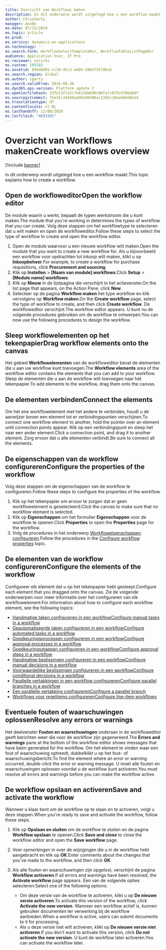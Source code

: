 ```yaml
---
title: Overzicht van Workflows maken
description: In dit onderwerp wordt uitgelegd hoe u een workflow maakt.
author: ChrisGarty
manager: AnnBe
ms.date: 07/25/2019
ms.topic: article
ms.prod: ''
ms.service: dynamics-ax-applications
ms.technology: ''
ms.search.form: WorkflowSelectTemplateRnr, WorkflowTableListPageRnr
audience: Application User, IT Pro
ms.reviewer: sericks
ms.custom: 195583
ms.assetid: 836ddd01-cc34-45c3-a4b0-20647357dbc6
ms.search.region: Global
ms.author: cgarty
ms.search.validFrom: 2016-08-30
ms.dyn365.ops.version: Platform update 2
ms.openlocfilehash: 23fe13f7e3c7e8138b690c96fafc075c4700a60f
ms.sourcegitcommit: f5e31c34640add6d40308ac1365cc0ee60e60e24
ms.translationtype: HT
ms.contentlocale: nl-NL
ms.lasthandoff: 12/08/2020
ms.locfileid: "4693301"
---
```

# <a name="create-workflows-overview"></a><span data-ttu-id="fcfdf-103">Overzicht van Workflows maken</span><span class="sxs-lookup"><span data-stu-id="fcfdf-103">Create workflows overview</span></span>

[!include [banner](../includes/banner.md)]

<span data-ttu-id="fcfdf-104">In dit onderwerp wordt uitgelegd hoe u een workflow maakt.</span><span class="sxs-lookup"><span data-stu-id="fcfdf-104">This topic explains how to create a workflow.</span></span>

## <a name="open-the-workflow-editor"></a><span data-ttu-id="fcfdf-105">Open de workfloweditor</span><span class="sxs-lookup"><span data-stu-id="fcfdf-105">Open the workflow editor</span></span>

<span data-ttu-id="fcfdf-106">De module waarin u werkt, bepaalt de typen werkstroom die u kunt maken.</span><span class="sxs-lookup"><span data-stu-id="fcfdf-106">The module that you're working in determines the types of workflow that you can create.</span></span> <span data-ttu-id="fcfdf-107">Volg deze stappen om het workflowtype te selecteren dat u wilt maken en open de workfloweditor.</span><span class="sxs-lookup"><span data-stu-id="fcfdf-107">Follow these steps to select the type of workflow to create and open the workflow editor.</span></span>

1. <span data-ttu-id="fcfdf-108">Open de module waarvoor u een nieuwe workflow wilt maken.</span><span class="sxs-lookup"><span data-stu-id="fcfdf-108">Open the module that you want to create a new workflow for.</span></span> <span data-ttu-id="fcfdf-109">Als u bijvoorbeeld een workflow voor opdrachten tot inkoop wilt maken, klikt u op **Inkoopbeheer**.</span><span class="sxs-lookup"><span data-stu-id="fcfdf-109">For example, to create a workflow for purchase requisitions, click **Procurement and sourcing**.</span></span>
2. <span data-ttu-id="fcfdf-110">Klik op **Instellen** &gt; **\[Naam van module\] workflows**.</span><span class="sxs-lookup"><span data-stu-id="fcfdf-110">Click **Setup** &gt; **\[Module name\] workflows**.</span></span>
3. <span data-ttu-id="fcfdf-111">Klik op **Nieuw** in de lijstpagina die verschijnt in het actievenster.</span><span class="sxs-lookup"><span data-stu-id="fcfdf-111">On the list page that appears, on the Action Pane, click **New**.</span></span>
4. <span data-ttu-id="fcfdf-112">Selecteer op de pagina **Workflow maken** het type workflow en klik vervolgens op **Workflow maken**.</span><span class="sxs-lookup"><span data-stu-id="fcfdf-112">On the **Create workflow** page, select the type of workflow to create, and then click **Create workflow**.</span></span> <span data-ttu-id="fcfdf-113">De workfloweditor verschijnt.</span><span class="sxs-lookup"><span data-stu-id="fcfdf-113">The workflow editor appears.</span></span> <span data-ttu-id="fcfdf-114">U kunt nu de volgende procedures gebruiken om de workflow te ontwerpen.</span><span class="sxs-lookup"><span data-stu-id="fcfdf-114">You can now use the following procedures to design the workflow.</span></span>

## <a name="drag-workflow-elements-onto-the-canvas"></a><span data-ttu-id="fcfdf-115">Sleep workflowelementen op het tekenpapier</span><span class="sxs-lookup"><span data-stu-id="fcfdf-115">Drag workflow elements onto the canvas</span></span>

<span data-ttu-id="fcfdf-116">Het gebied **Workflowelementen** van de workfloweditor bevat de elementen die u aan uw workflow kunt toevoegen.</span><span class="sxs-lookup"><span data-stu-id="fcfdf-116">The **Workflow elements** area of the workflow editor contains the elements that you can add to your workflow.</span></span> <span data-ttu-id="fcfdf-117">Sleep de elementen die u aan de workflow wilt toevoegen naar het tekenpapier.</span><span class="sxs-lookup"><span data-stu-id="fcfdf-117">To add elements to the workflow, drag them onto the canvas.</span></span>

## <a name="connect-the-elements"></a><span data-ttu-id="fcfdf-118">De elementen verbinden</span><span class="sxs-lookup"><span data-stu-id="fcfdf-118">Connect the elements</span></span>

<span data-ttu-id="fcfdf-119">Om het ene workflowelement met het andere te verbinden, houdt u de aanwijzer boven een element tot er verbindingspunten verschijnen.</span><span class="sxs-lookup"><span data-stu-id="fcfdf-119">To connect one workflow element to another, hold the pointer over an element until connection points appear.</span></span> <span data-ttu-id="fcfdf-120">Klik op een verbindingspunt en sleep het naar een ander element.</span><span class="sxs-lookup"><span data-stu-id="fcfdf-120">Click a connection point, and drag it to another element.</span></span> <span data-ttu-id="fcfdf-121">Zorg ervoor dat u alle elementen verbindt.</span><span class="sxs-lookup"><span data-stu-id="fcfdf-121">Be sure to connect all the elements.</span></span>

## <a name="configure-the-properties-of-the-workflow"></a><span data-ttu-id="fcfdf-122">De eigenschappen van de workflow configureren</span><span class="sxs-lookup"><span data-stu-id="fcfdf-122">Configure the properties of the workflow</span></span>

<span data-ttu-id="fcfdf-123">Volg deze stappen om de eigenschappen van de workflow te configureren.</span><span class="sxs-lookup"><span data-stu-id="fcfdf-123">Follow these steps to configure the properties of the workflow.</span></span>

1. <span data-ttu-id="fcfdf-124">Klik op het tekenpapier om ervoor te zorgen dat er geen workflowelement is geselecteerd.</span><span class="sxs-lookup"><span data-stu-id="fcfdf-124">Click the canvas to make sure that no workflow element is selected.</span></span>
2. <span data-ttu-id="fcfdf-125">Klik op **Eigenschappen** om het formulier **Eigenschappen** voor de workflow te openen.</span><span class="sxs-lookup"><span data-stu-id="fcfdf-125">Click **Properties** to open the **Properties** page for the workflow.</span></span>
3. <span data-ttu-id="fcfdf-126">Volg de procedures in het onderwerp [Workfloweigenschappen configureren](configure-workflow-properties.md).</span><span class="sxs-lookup"><span data-stu-id="fcfdf-126">Follow the procedures in the [Configure workflow properties](configure-workflow-properties.md) topic.</span></span>

## <a name="configure-the-elements-of-the-workflow"></a><span data-ttu-id="fcfdf-127">De elementen van de workflow configureren</span><span class="sxs-lookup"><span data-stu-id="fcfdf-127">Configure the elements of the workflow</span></span>

<span data-ttu-id="fcfdf-128">Configureer elk element dat u op het tekenpapier hebt gesleept.</span><span class="sxs-lookup"><span data-stu-id="fcfdf-128">Configure each element that you dragged onto the canvas.</span></span> <span data-ttu-id="fcfdf-129">Zie de volgende onderwerpen voor meer informatie over het configureren van elk workflowelement:</span><span class="sxs-lookup"><span data-stu-id="fcfdf-129">For information about how to configure each workflow element, see the following topics:</span></span>

- [<span data-ttu-id="fcfdf-130">Handmatige taken configureren in een workflow</span><span class="sxs-lookup"><span data-stu-id="fcfdf-130">Configure manual tasks in a workflow</span></span>](configure-manual-task-workflow.md)
- [<span data-ttu-id="fcfdf-131">Geautomatiseerde taken configureren in een workflow</span><span class="sxs-lookup"><span data-stu-id="fcfdf-131">Configure automated tasks in a workflow</span></span>](configure-automated-task-workflow.md)
- [<span data-ttu-id="fcfdf-132">Goedkeuringsprocessen configureren in een workflow</span><span class="sxs-lookup"><span data-stu-id="fcfdf-132">Configure approval processes in a workflow</span></span>](configure-approval-process-workflow.md)
- [<span data-ttu-id="fcfdf-133">Goedkeuringsstappen configureren in een workflow</span><span class="sxs-lookup"><span data-stu-id="fcfdf-133">Configure approval steps in a workflow</span></span>](configure-approval-step-workflow.md)
- [<span data-ttu-id="fcfdf-134">Handmatige beslissingen configureren in een workflow</span><span class="sxs-lookup"><span data-stu-id="fcfdf-134">Configure manual decisions in a workflow</span></span>](configure-manual-decision-workflow.md)
- [<span data-ttu-id="fcfdf-135">Voorwaardelijke beslissingen configureren in een workflow</span><span class="sxs-lookup"><span data-stu-id="fcfdf-135">Configure conditional decisions in a workflow</span></span>](configure-conditional-decision-workflow.md)
- [<span data-ttu-id="fcfdf-136">Parallelle vertakkingen in een workflow configureren</span><span class="sxs-lookup"><span data-stu-id="fcfdf-136">Configure parallel branches in a workflow</span></span>](configure-parallel-activity-workflow.md)
- [<span data-ttu-id="fcfdf-137">Een parallelle vertakking configureren</span><span class="sxs-lookup"><span data-stu-id="fcfdf-137">Configure a parallel branch</span></span>](configure-parallel-branch-workflow.md)
- [<span data-ttu-id="fcfdf-138">Workflows voor regelitems configureren</span><span class="sxs-lookup"><span data-stu-id="fcfdf-138">Configure line-item workflows</span></span>](configure-line-item-workflow.md)

## <a name="resolve-any-errors-or-warnings"></a><span data-ttu-id="fcfdf-139">Eventuele fouten of waarschuwingen oplossen</span><span class="sxs-lookup"><span data-stu-id="fcfdf-139">Resolve any errors or warnings</span></span>

<span data-ttu-id="fcfdf-140">Het deelvenster **Fouten en waarschuwingen** onderaan in de workfloweditor geeft berichten weer die voor de workflow zijn gegenereerd.</span><span class="sxs-lookup"><span data-stu-id="fcfdf-140">The **Errors and warnings** pane at the bottom of the workflow editor shows messages that have been generated for the workflow.</span></span> <span data-ttu-id="fcfdf-141">Om het element te vinden waar een fout of waarschuwing optreedt, dubbelklikt u op het fout- of waarschuwingsbericht.</span><span class="sxs-lookup"><span data-stu-id="fcfdf-141">To find the element where an error or warning occurred, double-click the error or warning message.</span></span> <span data-ttu-id="fcfdf-142">U moet alle fouten en waarschuwingen oplossen voordat u de workflow kunt activeren.</span><span class="sxs-lookup"><span data-stu-id="fcfdf-142">You must resolve all errors and warnings before you can make the workflow active.</span></span>

## <a name="save-and-activate-the-workflow"></a><span data-ttu-id="fcfdf-143">De workflow opslaan en activeren</span><span class="sxs-lookup"><span data-stu-id="fcfdf-143">Save and activate the workflow</span></span>

<span data-ttu-id="fcfdf-144">Wanneer u klaar bent om de workflow op te slaan en te activeren, volgt u deze stappen.</span><span class="sxs-lookup"><span data-stu-id="fcfdf-144">When you're ready to save and activate the workflow, follow these steps.</span></span>

1. <span data-ttu-id="fcfdf-145">Klik op **Opslaan en sluiten** om de workflow te sluiten en de pagina **Workflow opslaan** te openen.</span><span class="sxs-lookup"><span data-stu-id="fcfdf-145">Click **Save and close** to close the workflow editor and open the **Save workflow** page.</span></span>
2. <span data-ttu-id="fcfdf-146">Voer opmerkingen in over de wijzigingen die u in de workflow hebt aangebracht en klik op **OK**.</span><span class="sxs-lookup"><span data-stu-id="fcfdf-146">Enter comments about the changes that you've made to the workflow, and then click **OK**.</span></span>
3. <span data-ttu-id="fcfdf-147">Als alle fouten en waarschuwingen zijn opgelost, verschijnt de pagina **Workflow activeren**.</span><span class="sxs-lookup"><span data-stu-id="fcfdf-147">If all errors and warnings have been resolved, the **Activate workflow** page appears.</span></span> <span data-ttu-id="fcfdf-148">Een van de volgende opties selecteren:</span><span class="sxs-lookup"><span data-stu-id="fcfdf-148">Select one of the following options:</span></span>

    - <span data-ttu-id="fcfdf-149">Om deze versie van de workflow te activeren, klikt u op **De nieuwe versie activeren**.</span><span class="sxs-lookup"><span data-stu-id="fcfdf-149">To activate this version of the workflow, click **Activate the new version**.</span></span> <span data-ttu-id="fcfdf-150">Wanneer een workflow actief is, kunnen gebruiker documenten ter verwerking bij de workflow aanbieden.</span><span class="sxs-lookup"><span data-stu-id="fcfdf-150">When a workflow is active, users can submit documents to it for processing.</span></span>
    - <span data-ttu-id="fcfdf-151">Als u deze versie niet wilt activeren, klikt op **De nieuwe versie niet activeren**.</span><span class="sxs-lookup"><span data-stu-id="fcfdf-151">If you don't want to activate this version, click **Do not activate the new version**.</span></span> <span data-ttu-id="fcfdf-152">U kunt de workflow later activeren.</span><span class="sxs-lookup"><span data-stu-id="fcfdf-152">You can activate the workflow later.</span></span>
